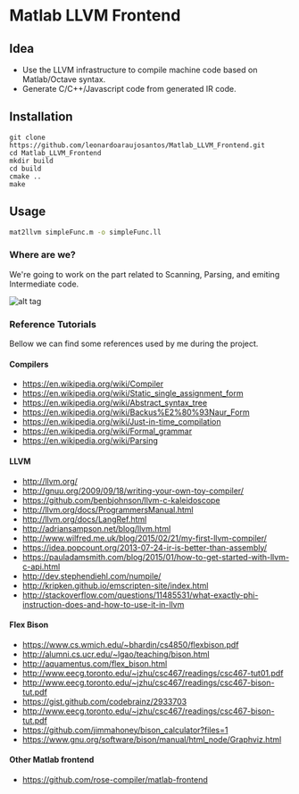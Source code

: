# Matlab LLVM Frontend

## Idea
* Use the LLVM infrastructure to compile machine code based on Matlab/Octave syntax.
* Generate C/C++/Javascript code from generated IR code.

## Installation
```
git clone https://github.com/leonardoaraujosantos/Matlab_LLVM_Frontend.git
cd Matlab_LLVM_Frontend
mkdir build
cd build
cmake ..
make
```

## Usage
``` bash
mat2llvm simpleFunc.m -o simpleFunc.ll
```

### Where are we?
We're going to work on the part related to Scanning, Parsing, and emiting Intermediate code.

![alt tag](https://raw.githubusercontent.com/leonardoaraujosantos/Matlab_LLVM_Frontend/master/docs/imgs/compiler_wiki.png)


### Reference Tutorials
Bellow we can find some references used by me during the project.

#### Compilers
* https://en.wikipedia.org/wiki/Compiler
* https://en.wikipedia.org/wiki/Static_single_assignment_form
* https://en.wikipedia.org/wiki/Abstract_syntax_tree
* https://en.wikipedia.org/wiki/Backus%E2%80%93Naur_Form
* https://en.wikipedia.org/wiki/Just-in-time_compilation
* https://en.wikipedia.org/wiki/Formal_grammar
* https://en.wikipedia.org/wiki/Parsing

#### LLVM
* http://llvm.org/
* http://gnuu.org/2009/09/18/writing-your-own-toy-compiler/
* https://github.com/benbjohnson/llvm-c-kaleidoscope
* http://llvm.org/docs/ProgrammersManual.html
* http://llvm.org/docs/LangRef.html
* http://adriansampson.net/blog/llvm.html
* http://www.wilfred.me.uk/blog/2015/02/21/my-first-llvm-compiler/
* https://idea.popcount.org/2013-07-24-ir-is-better-than-assembly/
* https://pauladamsmith.com/blog/2015/01/how-to-get-started-with-llvm-c-api.html
* http://dev.stephendiehl.com/numpile/
* http://kripken.github.io/emscripten-site/index.html
* http://stackoverflow.com/questions/11485531/what-exactly-phi-instruction-does-and-how-to-use-it-in-llvm

#### Flex Bison
* https://www.cs.wmich.edu/~bhardin/cs4850/flexbison.pdf
* http://alumni.cs.ucr.edu/~lgao/teaching/bison.html
* http://aquamentus.com/flex_bison.html
* http://www.eecg.toronto.edu/~jzhu/csc467/readings/csc467-tut01.pdf
* http://www.eecg.toronto.edu/~jzhu/csc467/readings/csc467-bison-tut.pdf
* https://gist.github.com/codebrainz/2933703
* http://www.eecg.toronto.edu/~jzhu/csc467/readings/csc467-bison-tut.pdf
* https://github.com/jimmahoney/bison_calculator?files=1
* https://www.gnu.org/software/bison/manual/html_node/Graphviz.html

#### Other Matlab frontend
* https://github.com/rose-compiler/matlab-frontend
